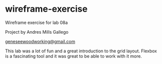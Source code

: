 # wireframe-exercise
Wireframe exercise for lab 08a

Project by Andres Mills Gallego

<geneseewoodworking@gmail.com>

This lab was a lot of fun and a great introduction to the grid layout. Flexbox is a fascinating tool and it was great to be able to work with it more.   
